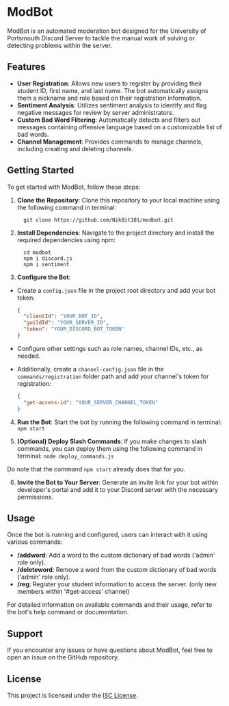 # ModBot

ModBot is an automated moderation bot designed for the University of Portsmouth Discord Server to tackle the manual work of solving or detecting problems within the server.

## Features

- **User Registration**: Allows new users to register by providing their student ID, first name, and last name. The bot automatically assigns them a nickname and role based on their registration information.
- **Sentiment Analysis**: Utilizes sentiment analysis to identify and flag negative messages for review by server administrators.
- **Custom Bad Word Filtering**: Automatically detects and filters out messages containing offensive language based on a customizable list of bad words.
- **Channel Management**: Provides commands to manage channels, including creating and deleting channels.

## Getting Started

To get started with ModBot, follow these steps:

1. **Clone the Repository**: Clone this repository to your local machine using the following command in terminal:
    ```
      git clone https://github.com/NikBit101/modbot.git
    ```


3. **Install Dependencies**: Navigate to the project directory and install the required dependencies using npm:
    ```
      cd modbot
      npm i discord.js
      npm i sentiment
    ```

4. **Configure the Bot**:
- Create a `config.json` file in the project root directory and add your bot token:
  ```json
  {
    "clientId": "YOUR_BOT_ID",
    "guildId": "YOUR_SERVER_ID",
    "token": "YOUR_DISCORD_BOT_TOKEN"
  }
  ```
- Configure other settings such as role names, channel IDs, etc., as needed.

- Additionally, create a `channel-config.json` file in the `commands/registration` folder path and add your channel's token for registration:
  ```json
  {
    "get-access-id": "YOUR_SERVER_CHANNEL_TOKEN"
  }
  ```

4. **Run the Bot**: Start the bot by running the following command in terminal:
```npm start```


5. **(Optional) Deploy Slash Commands**: If you make changes to slash commands, you can deploy them using the following command in terminal:
```node deploy_commands.js```

  Do note that the command ```npm start``` already does that for you.


6. **Invite the Bot to Your Server**: Generate an invite link for your bot within developer's portal and add it to your Discord server with the necessary permissions.

## Usage

Once the bot is running and configured, users can interact with it using various commands:

- **/addword**: Add a word to the custom dictionary of bad words ('admin' role only).
- **/deleteword**: Remove a word from the custom dictionary of bad words ('admin' role only).
- **/reg**: Register your student information to access the server. (only new members within '#get-access' channel)

For detailed information on available commands and their usage, refer to the bot's help command or documentation.

## Support

If you encounter any issues or have questions about ModBot, feel free to open an issue on the GitHub repository.

## License

This project is licensed under the [ISC License](LICENSE).
